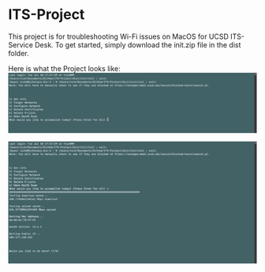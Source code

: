 # ITS-Project

This project is for troubleshooting Wi-Fi issues on MacOS for UCSD ITS-Service Desk. To get started, simply download the init.zip file in the dist folder. 

Here is what the Project looks like:
![Home Page](/pictures/Home.png)

![Example Page](/pictures/Ex.png)
